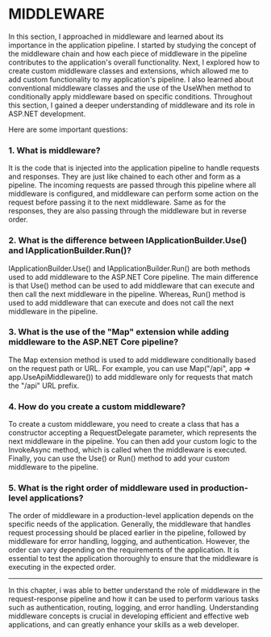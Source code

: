 # MIDDLEWARE

In this section, I approached in middleware and learned about its importance in the application pipeline. I started by studying the concept of the middleware chain and how each piece of middleware in the pipeline contributes to the application's overall functionality. Next, I explored how to create custom middleware classes and extensions, which allowed me to add custom functionality to my application's pipeline. I also learned about conventional middleware classes and the use of the UseWhen method to conditionally apply middleware based on specific conditions. Throughout this section, I gained a deeper understanding of middleware and its role in ASP.NET development.

Here are some important questions: 


### 1. What is middleware?
It is the code that is injected into the application pipeline to handle requests and responses. They are just like chained to each other and form as a pipeline. The incoming requests are passed through this pipeline where all middleware is configured, and middleware can perform some action on the request before passing it to the next middleware. Same as for the responses, they are also passing through the middleware but in reverse order.


### 2. What is the difference between IApplicationBuilder.Use() and IApplicationBuilder.Run()?
IApplicationBuilder.Use() and IApplicationBuilder.Run() are both methods used to add middleware to the ASP.NET Core pipeline. The main difference is that Use() method can be used to add middleware that can execute and then call the next middleware in the pipeline. Whereas, Run() method is used to add middleware that can execute and does not call the next middleware in the pipeline.


### 3. What is the use of the "Map" extension while adding middleware to the ASP.NET Core pipeline?
The Map extension method is used to add middleware conditionally based on the request path or URL. For example, you can use Map("/api", app => app.UseApiMiddleware()) to add middleware only for requests that match the "/api" URL prefix.


### 4. How do you create a custom middleware?
To create a custom middleware, you need to create a class that has a constructor accepting a RequestDelegate parameter, which represents the next middleware in the pipeline. You can then add your custom logic to the InvokeAsync method, which is called when the middleware is executed. Finally, you can use the Use() or Run() method to add your custom middleware to the pipeline.


### 5. What is the right order of middleware used in production-level applications?
The order of middleware in a production-level application depends on the specific needs of the application. Generally, the middleware that handles request processing should be placed earlier in the pipeline, followed by middleware for error handling, logging, and authentication. However, the order can vary depending on the requirements of the application. It is essential to test the application thoroughly to ensure that the middleware is executing in the expected order.

-----------------------------------------------------------------------------------------------------------------------------------------------------------------------
In this chapter, i was able to better understand the role of middleware in the request-response pipeline and how it can be used to perform various tasks such as authentication, routing, logging, and error handling. Understanding middleware concepts is crucial in developing efficient and effective web applications, and can greatly enhance your skills as a web developer.
